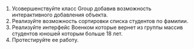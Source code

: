1. Усовершенствуйте класс Group добавив возможность
интерактивного добавления объекта.
2. Реализуйте возможность сортировки списка студентов
по фамилии.
3. Реализуйте интерфейс Военком которые вернет из группы
массив студентов юношей которым больше 18 лет.
4. Протестируйте ее работу.